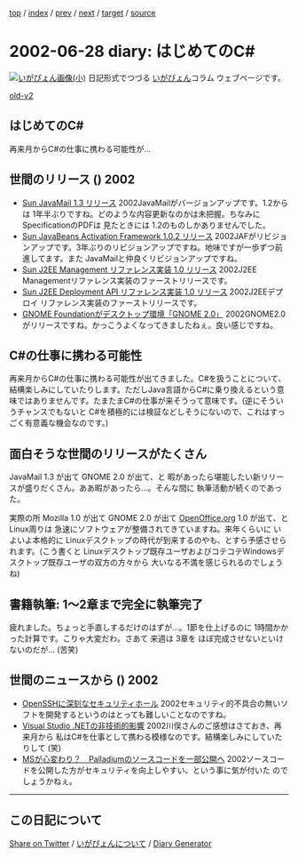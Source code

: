 [top](https://igapyon.github.io/diary/) 
 / [index](https://igapyon.github.io/diary/2002/index.html) 
 / [prev](https://igapyon.github.io/diary/2002/ig020627.html) 
 / [next](https://igapyon.github.io/diary/2002/ig020629.html) 
 / [target](https://igapyon.github.io/diary/2002/ig020628.html) 
 / [source](https://github.com/igapyon/diary/blob/gh-pages/2002/ig020628.html.src.md) 

2002-06-28 diary: はじめてのC#
=====================================================================================================
[![いがぴょん画像(小)](https://igapyon.github.io/diary/images/iga200306s.jpg "いがぴょん")](https://igapyon.github.io/diary/memo/memoigapyon.html) 日記形式でつづる [いがぴょん](https://igapyon.github.io/diary/memo/memoigapyon.html)コラム ウェブページです。

[old-v2](ig020628-orig.html)

## はじめてのC#

再来月からC#の仕事に携わる可能性が…


## 世間のリリース () 2002

* [Sun JavaMail 1.3 リリース](http://java.sun.com/products/javamail/)  2002JavaMailがバージョンアップです。1.2からは 1年半ぶりですね。どのような内容更新なのかは未把握。ちなみにSpecificationのPDFは 見たときには 1.2のものしかありませんでした。
* [Sun JavaBeans Activation Framework 1.0.2 リリース](http://java.sun.com/products/javabeans/glasgow/jaf.html)  2002JAFがリビジョンアップです。3年ぶりのリビジョンアップですね。地味ですが一歩ずつ前進してます。また JavaMailと仲良くリビジョンアップですね。
* [Sun J2EE Management リファレンス実装 1.0 リリース](http://java.sun.com/j2ee/tools/management/)  2002J2EE Managementリファレンス実装のファーストリリースです。
* [Sun J2EE Deployment API リファレンス実装 1.0 リリース](http://java.sun.com/j2ee/tools/deployment/)  2002J2EEデプロイ リファレンス実装のファーストリリースです。
* [GNOME Foundationがデスクトップ環境「GNOME 2.0」](http://biztech.nikkeibp.co.jp/wcs/show/leaf?CID=onair/biztech/comp/193223)  2002GNOME2.0がリリースですね。かっこうよくなってきましたねぇ。良い感じですね。

## C#の仕事に携わる可能性

再来月からC#の仕事に携わる可能性が出てきました。C#を扱うことについて、結構楽しみにしていたりします。ただしJava言語からC#に乗り換えるという意味ではありませんです。たまたまC#の仕事が来そうって意味です。(逆にそういうチャンスでもないと C#を積極的には検証などしそうにないので、これはすっごく有意義な機会なのです。)

## 面白そうな世間のリリースがたくさん

JavaMail 1.3 が出て GNOME 2.0 が出て、と 暇があったら堪能したい新リリースが盛りだくさん。ああ暇があったら…。そんな間に 執筆活動が続くのであった。

実際の所 Mozilla 1.0 が出て GNOME 2.0 が出て [OpenOffice.org](http://ja.openoffice.org/) 1.0 が出て、と
Linux周りは 急速にソフトウェアが整備されてきていますね。来年くらいに いよいよ本格的に Linuxデスクトップの時代が到来するのやも、とすら予感させられます。(こう書くと
Linuxデスクトップ既存ユーザおよびコテコテWindowsデスクトップ既存ユーザの双方の方々から 大いなる不満を感じられるのでしょうね)

## 書籍執筆: 1～2章まで完全に執筆完了

疲れました。ちょっと手直しするだけのはずが…。1節を仕上げるのに 1時間かかった計算です。こりゃ大変だわ。さあて 来週は 3章を ほぼ完成させないといけないのだが… (苦笑)

## 世間のニュースから () 2002

* [OpenSSHに深刻なセキュリティホール](http://www.zdnet.co.jp/news/0206/28/nebt_01.html)  2002セキュリティ的不具合の無いソフトを開発するというのはとっても難しいことなのですね。
* [Visual Studio .NETの非技術的影響](http://www.atmarkit.co.jp/fdotnet/opinion/kawamata/2002_06.html)  2002川俣さんのご感想はさておき、再来月から 私はC#を仕事として携わる模様なのです。結構楽しみにしていたりして (笑)
* [MSが心変わり？　Palladiumのソースコードを一部公開へ](http://www.zdnet.co.jp/news/0206/26/ne00_code.html)  2002ソースコードを公開した方がセキュリティを向上しやすい、という事に気が付いた のでしょうかねぇ。

----------------------------------------------------------------------------------------------------

## この日記について

[Share on Twitter](https://twitter.com/intent/tweet?hashtags=igapyon%2Cdiary%2C%E3%81%84%E3%81%8C%E3%81%B4%E3%82%87%E3%82%93&text=%E3%81%AF%E3%81%98%E3%82%81%E3%81%A6%E3%81%AEC%23&url=https%3A%2F%2Figapyon.github.io%2Fdiary%2F2002%2Fig020628.html) / [いがぴょんについて](https://igapyon.github.io/diary/memo/memoigapyon.html) / [Diary Generator](https://github.com/igapyon/igapyonv3)
